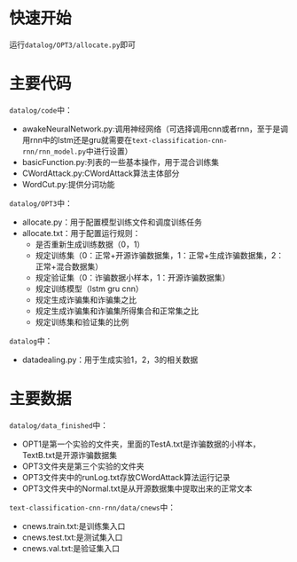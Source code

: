 # 快速开始

运行``datalog/OPT3/allocate.py``即可

# 主要代码

``datalog/code``中：

 - awakeNeuralNetwork.py:调用神经网络（可选择调用cnn或者rnn，至于是调用rnn中的lstm还是gru就需要在``text-classification-cnn-rnn/rnn_model.py``中进行设置）
 - basicFunction.py:列表的一些基本操作，用于混合训练集
 - CWordAttack.py:CWordAttack算法主体部分
 - WordCut.py:提供分词功能

``datalog/OPT3``中：

 - allocate.py：用于配置模型训练文件和调度训练任务
 - allocate.txt：用于配置运行规则： 
   - 是否重新生成训练数据（0，1） 
   - 规定训练集（0：正常+开源诈骗数据集，1：正常+生成诈骗数据集，2：正常+混合数据集） 
   - 规定验证集（0：诈骗数据小样本，1：开源诈骗数据集）
   - 规定训练模型（lstm gru cnn）
   - 规定生成诈骗集和诈骗集之比
   - 规定生成诈骗集和诈骗集所得集合和正常集之比
   - 规定训练集和验证集的比例

``datalog``中：

 - datadealing.py：用于生成实验1，2，3的相关数据



# 主要数据

``datalog/data_finished``中：

 - OPT1是第一个实验的文件夹，里面的TestA.txt是诈骗数据的小样本，TextB.txt是开源诈骗数据集
 - OPT3文件夹是第三个实验的文件夹
 - OPT3文件夹中的runLog.txt存放CWordAttack算法运行记录
 - OPT3文件夹中的Normal.txt是从开源数据集中提取出来的正常文本

``text-classification-cnn-rnn/data/cnews``中：

 - cnews.train.txt:是训练集入口
 - cnews.test.txt:是测试集入口
 - cnews.val.txt:是验证集入口